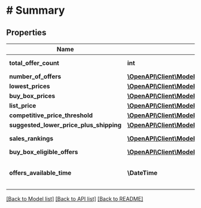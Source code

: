 # # Summary

## Properties

Name | Type | Description | Notes
------------ | ------------- | ------------- | -------------
**total_offer_count** | **int** | The number of unique offers contained in NumberOfOffers. |
**number_of_offers** | [**\OpenAPI\Client\Model\pricingv0\OfferCountType[]**](OfferCountType.md) |  | [optional]
**lowest_prices** | [**\OpenAPI\Client\Model\pricingv0\LowestPriceType[]**](LowestPriceType.md) |  | [optional]
**buy_box_prices** | [**\OpenAPI\Client\Model\pricingv0\BuyBoxPriceType[]**](BuyBoxPriceType.md) |  | [optional]
**list_price** | [**\OpenAPI\Client\Model\pricingv0\MoneyType**](MoneyType.md) |  | [optional]
**competitive_price_threshold** | [**\OpenAPI\Client\Model\pricingv0\MoneyType**](MoneyType.md) |  | [optional]
**suggested_lower_price_plus_shipping** | [**\OpenAPI\Client\Model\pricingv0\MoneyType**](MoneyType.md) |  | [optional]
**sales_rankings** | [**\OpenAPI\Client\Model\pricingv0\SalesRankType[]**](SalesRankType.md) | A list of sales rank information for the item, by category. | [optional]
**buy_box_eligible_offers** | [**\OpenAPI\Client\Model\pricingv0\OfferCountType[]**](OfferCountType.md) |  | [optional]
**offers_available_time** | **\DateTime** | When the status is ActiveButTooSoonForProcessing, this is the time when the offers will be available for processing. | [optional]

[[Back to Model list]](../../README.md#models) [[Back to API list]](../../README.md#endpoints) [[Back to README]](../../README.md)
